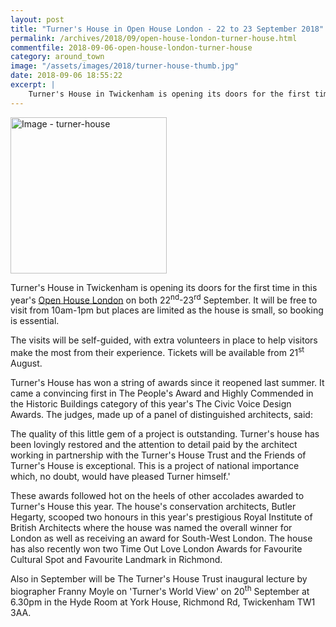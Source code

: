 ```yaml
---
layout: post
title: "Turner's House in Open House London - 22 to 23 September 2018"
permalink: /archives/2018/09/open-house-london-turner-house.html
commentfile: 2018-09-06-open-house-london-turner-house
category: around_town
image: "/assets/images/2018/turner-house-thumb.jpg"
date: 2018-09-06 18:55:22
excerpt: |
    Turner's House in Twickenham is opening its doors for the first time in this year's [Open House London](https://openhouselondon.org.uk/) on both 22<sup>nd</sup>-23<sup>rd</sup> September. It will be free to visit from 10am-1pm but places are limited as the house is small, so booking is essential.
---
```


<a href="/assets/images/2018/turner-house.jpg" title="Click for a larger image"><img src="/assets/images/2018/turner-house-thumb.jpg" width="250" alt="Image - turner-house"  class="photo right"/></a>

Turner's House in Twickenham is opening its doors for the first time in this year's [Open House London](https://openhouselondon.org.uk/) on both 22<sup>nd</sup>-23<sup>rd</sup> September. It will be free to visit from 10am-1pm but places are limited as the house is small, so booking is essential.

The visits will be self-guided, with extra volunteers in place to help visitors make the most from their experience. Tickets will be available from 21<sup>st</sup> August.

Turner's House has won a string of awards since it reopened last summer. It came a convincing first in The People's Award and Highly Commended in the Historic Buildings category of this year's The Civic Voice Design Awards. The judges, made up of a panel of distinguished architects, said:

The quality of this little gem of a project is outstanding. Turner's house has been lovingly restored and the attention to detail paid by the architect working in partnership with the Turner's House Trust and the Friends of Turner's House is exceptional. This is a project of national importance which, no doubt, would have pleased Turner himself.'

These awards followed hot on the heels of other accolades awarded to Turner's House this year. The house's conservation architects, Butler Hegarty, scooped two honours in this year's prestigious Royal Institute of British Architects where the house was named the overall winner for London as well as receiving an award for South-West London. The house has also recently won two Time Out Love London Awards for Favourite Cultural Spot and Favourite Landmark in Richmond.

Also in September will be The Turner's House Trust inaugural lecture by biographer Franny Moyle on  'Turner's World View' on 20<sup>th</sup> September at 6.30pm in the Hyde Room at York House, Richmond Rd, Twickenham TW1 3AA.
